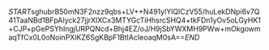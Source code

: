 $START$sghubrB50mN3F2nzz9qbs+LV++N491ylYlQlCzV55/huLekDNpi6v7Q41TaaNBd1BFpAIyck27jjrXlXCx3MTYGcTiHhsrcSHQ4+tkFDn1yOv5oLGyHK1+CJP+pGePSYhIngjURPQNcd+Bhj4EZ/oJ/H9jSbYWXMH9PWw+mOkgowmaqTfCx0L0oNoinPXiKZ6SgKBpF1BtIAcIeoaqM0sA==$END$